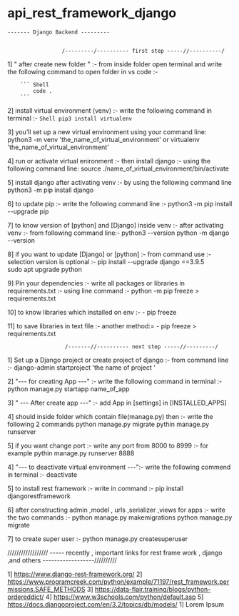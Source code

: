 # api_rest_framework_django
    ------- Django Backend ---------
       
        
                     /---------/---------- first step -----//----------/
                     
   1] " after create new folder " :- from inside folder open terminal and
        write the following command to open folder in vs code :- 
        
        ``` Shell
            code .
        ```    
   
   2] install virtual environment (venv) :- write the following command in terminal :-
    ``` Shell
           pip3 install virtualenv
    ```       
           
   3] you’ll set up a new virtual environment using your command line:  
           python3 -m venv 'the_name_of_virtual_environment'
                            or 
           virtualenv  'the_name_of_virtual_environment'   
           
   4] run or activate virtual enironment :- then install django :- using the following command line: 
           source ./name_of_virtual_environment/bin/activate                      
                 
   5] install django after activating venv :- by using the following command line 
           python3 -m pip install django  
           
   6] to update pip :- write the following command line :-
          python3 -m pip install --upgrade pip      
          
   7] to know version of [python] and [Django] inside venv :- after activating venv :- from following command line:-
          python3 --version
          python -m django --version
          
   8] if you want to update [Django] or [python] :- from command use :- selection version is optional :-
         pip install --upgrade django ==3.9.5    
         sudo apt upgrade python 
         
   9] Pin your dependencies :- write all packages or libraries in requirements.txt :- using line command :-
         python -m pip freeze > requirements.txt  
         
   10] to know libraries which installed on env :-
     - pip freeze 
     
   11] to save libraries in text file :- another method:=
     - pip freeze > requirements.txt   
                               
                               
                      /-------//---------- next step -----//---------/  
                      
   1] Set up a Django project  or create project of django :-  from command line :- 
          django-admin startproject  'the name of project '
           
   2] "--- for creating App ---" :- write the following command in terminal :-
          python manage.py startapp  name_of_app    
          
   3] " --- After create app ---" :- add App in [settings] in [INSTALLED_APPS]  
   
   4] should inside folder which contain file(manage.py) then :- write the following 2 commands
         python manage.py migrate
         pythin manage.py runserver   
         
   5] if you want change port :- write any port from 8000 to 8999 :- for example
         pythin manage.py runserver 8888   
   
   4] "--- to deactivate virtual environment ---":- write the following commend in terminal :- 
          deactivate
          
   5] to install rest framework :- write in command :- 
         pip install djangorestframework      
   
   6] after constructing admin ,model , urls ,serializer ,views for apps :- write the two commands :- 
         python manage.py makemigrations 
         python manage.py migrate 
         
   7] to create super user :- 
         python manage.py createsuperuser
   
   
   
   
   ////////////////// ----- recently , important links for rest frame work , django  ,and others ------------------//////////
   
   1] https://www.django-rest-framework.org/
   2] https://www.programcreek.com/python/example/71197/rest_framework.permissions.SAFE_METHODS
   3] https://data-flair.training/blogs/python-ordereddict/
   4] https://www.w3schools.com/python/default.asp
   5] https://docs.djangoproject.com/en/3.2/topics/db/models/ 
   1] Lorem Ipsum 
          
          
          
